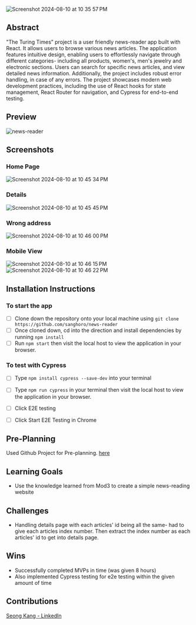 ![Screenshot 2024-08-10 at 10 35 57 PM](https://github.com/user-attachments/assets/09494dca-3a19-413d-b3f2-0dd6e1af1d04)


## Abstract
"The Turing Times” project is a user friendly news-reader app built with React. It allows users to browse various news articles.
The application features intuitive design, enabling users to effortlessly navigate through different categories- including all products, women's, men's jewelry and electronic sections.
Users can search for specific news articles, and view detailed news information. 
Additionally, the project includes robust error handling, in case of any errors.
The project showcases modern web development practices, including the use of React hooks for state management, React Router for navigation, and Cypress for end-to-end testing. 


## Preview
![news-reader](https://github.com/user-attachments/assets/9c173d45-7b11-4753-8784-be917c5c8d10)


## Screenshots
### Home Page
![Screenshot 2024-08-10 at 10 45 34 PM](https://github.com/user-attachments/assets/e437da87-2ed8-4a57-b953-ce9c907b6a97)


### Details
![Screenshot 2024-08-10 at 10 45 45 PM](https://github.com/user-attachments/assets/15325b6e-15fe-454d-b8f1-d442534896ea)

### Wrong address
![Screenshot 2024-08-10 at 10 46 00 PM](https://github.com/user-attachments/assets/e67ff858-2dde-4b7e-8de6-1dd8db194565)


### Mobile View
![Screenshot 2024-08-10 at 10 46 15 PM](https://github.com/user-attachments/assets/8be2d665-c5e7-481e-bfd8-2893e22c40cb)
![Screenshot 2024-08-10 at 10 46 22 PM](https://github.com/user-attachments/assets/435ea4cf-d8e0-4d96-b3a9-399ac19e5de1)



## Installation Instructions
### To start the app
- [ ]  Clone down the repository onto your local machine using `git clone https://github.com/sanghoro/news-reader`
- [ ]  Once cloned down, cd into the direction and install dependencies by running `npm install`
- [ ]  Run `npm start` then visit the local host to view the application in your browser.

### To test with Cypress
- [ ]  Type `npm install cypress --save-dev` into your terminal
- [ ]  Type `npm run cypress` in your terminal then visit the local host to view the application in your browser.
- [ ]  Click E2E testing
- [ ]  Click Start E2E Testing in Chrome


## Pre-Planning
Used Github Project for Pre-planning. [here](https://github.com/users/sanghoro/projects/14)

## Learning Goals
  * Use the knowledge learned from Mod3 to create a simple news-reading website
  
## Challenges
  * Handling details page with each articles' id being all the same- had to give each articles index number. Then extract the index number as each articles' id to get into details page.
  
## Wins
* Successfully completed MVPs in time (was given 8 hours)
* Also implemented Cypress testing for e2e testing within the given amount of time

## Contributions
[Seong Kang - LinkedIn](https://www.linkedin.com/in/seong-kang/)
